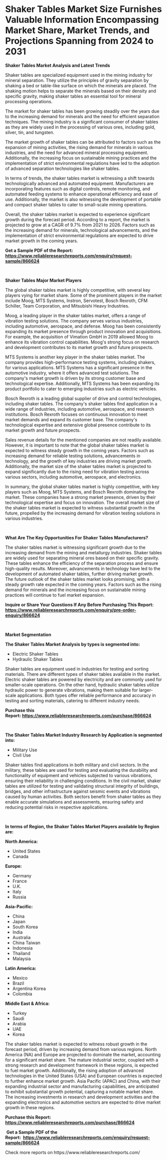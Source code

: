 <p><h1>Shaker Tables Market Size Furnishes Valuable Information Encompassing Market Share, Market Trends, and Projections Spanning from 2024 to 2031</h1></p><p><strong>Shaker Tables Market Analysis and Latest Trends</strong></p>
<p><p>Shaker tables are specialized equipment used in the mining industry for mineral separation. They utilize the principles of gravity separation by shaking a bed or table-like surface on which the minerals are placed. The shaking motion helps to separate the minerals based on their density and specific gravity, making shaker tables an essential tool for mineral processing operations.</p><p>The market for shaker tables has been growing steadily over the years due to the increasing demand for minerals and the need for efficient separation techniques. The mining industry is a significant consumer of shaker tables as they are widely used in the processing of various ores, including gold, silver, tin, and tungsten.</p><p>The market growth of shaker tables can be attributed to factors such as the expansion of mining activities, the rising demand for minerals in various industries, and the need for advanced mineral processing equipment. Additionally, the increasing focus on sustainable mining practices and the implementation of strict environmental regulations have led to the adoption of advanced separation technologies like shaker tables.</p><p>In terms of trends, the shaker tables market is witnessing a shift towards technologically advanced and automated equipment. Manufacturers are incorporating features such as digital controls, remote monitoring, and automated feeding systems to enhance operational efficiency and ease of use. Additionally, the market is also witnessing the development of portable and compact shaker tables to cater to small-scale mining operations.</p><p>Overall, the shaker tables market is expected to experience significant growth during the forecast period. According to a report, the market is projected to grow at a CAGR of 9.7% from 2021 to 2026. Factors such as the increasing demand for minerals, technological advancements, and the implementation of strict environmental regulations are expected to drive market growth in the coming years.</p></p>
<p><strong>Get a Sample PDF of the Report:&nbsp; <a href="https://www.reliableresearchreports.com/enquiry/request-sample/866624">https://www.reliableresearchreports.com/enquiry/request-sample/866624</a></strong></p>
<p>&nbsp;</p>
<p><strong>Shaker Tables Major Market Players</strong></p>
<p><p>The global shaker tables market is highly competitive, with several key players vying for market share. Some of the prominent players in the market include Moog, MTS Systems, Instron, Servotest, Bosch Rexroth, CFM Schiller, Team Corporation, and Mitsubishi Heavy Industries.</p><p>Moog, a leading player in the shaker tables market, offers a range of vibration testing solutions. The company serves various industries, including automotive, aerospace, and defense. Moog has been consistently expanding its market presence through product innovation and acquisitions. For example, the acquisition of Vimation GmbH in 2019 allowed Moog to enhance its vibration control capabilities. Moog's strong focus on research and development contributes to its market growth and future prospects.</p><p>MTS Systems is another key player in the shaker tables market. The company provides high-performance testing systems, including shakers, for various applications. MTS Systems has a significant presence in the automotive industry, where it offers advanced test solutions. The company's market growth is driven by its strong customer base and technological expertise. Additionally, MTS Systems has been expanding its product portfolio to cater to emerging industries such as electric vehicles.</p><p>Bosch Rexroth is a leading global supplier of drive and control technologies, including shaker tables. The company's shaker tables find application in a wide range of industries, including automotive, aerospace, and research institutions. Bosch Rexroth focuses on continuous innovation to meet market demands and expand its customer base. The company's technological expertise and extensive global presence contribute to its market growth and future prospects.</p><p>Sales revenue details for the mentioned companies are not readily available. However, it is important to note that the global shaker tables market is expected to witness steady growth in the coming years. Factors such as increasing demand for reliable testing solutions, advancements in technology, and the growth of key industries are driving market growth. Additionally, the market size of the shaker tables market is projected to expand significantly due to the rising need for vibration testing across various sectors, including automotive, aerospace, and electronics.</p><p>In summary, the global shaker tables market is highly competitive, with key players such as Moog, MTS Systems, and Bosch Rexroth dominating the market. These companies have a strong market presence, driven by their technological expertise and focus on innovation. The overall market size of the shaker tables market is expected to witness substantial growth in the future, propelled by the increasing demand for vibration testing solutions in various industries.</p></p>
<p>&nbsp;</p>
<p><strong>What Are The Key Opportunities For Shaker Tables Manufacturers?</strong></p>
<p><p>The shaker tables market is witnessing significant growth due to the increasing demand from the mining and metallurgy industries. Shaker tables are widely used for separating mineral ores based on their specific gravity. These tables enhance the efficiency of the separation process and ensure high-quality results. Moreover, advancements in technology have led to the development of automated shaker tables, further driving market growth. The future outlook of the shaker tables market looks promising, with a steady growth rate expected in the coming years. Factors such as the rising demand for minerals and the increasing focus on sustainable mining practices will continue to fuel market expansion.</p></p>
<p><strong>Inquire or Share Your Questions If Any Before Purchasing This Report: <a href="https://www.reliableresearchreports.com/enquiry/pre-order-enquiry/866624">https://www.reliableresearchreports.com/enquiry/pre-order-enquiry/866624</a></strong></p>
<p>&nbsp;</p>
<p><strong>Market Segmentation</strong></p>
<p><strong>The Shaker Tables Market Analysis by types is segmented into:</strong></p>
<p><ul><li>Electric Shaker Tables</li><li>Hydraulic Shaker Tables</li></ul></p>
<p><p>Shaker tables are equipment used in industries for testing and sorting materials. There are different types of shaker tables available in the market. Electric shaker tables are powered by electricity and are commonly used for smaller-scale operations. On the other hand, hydraulic shaker tables utilize hydraulic power to generate vibrations, making them suitable for larger-scale applications. Both types offer reliable performance and accuracy in testing and sorting materials, catering to different industry needs.</p></p>
<p><strong>Purchase this Report:&nbsp;<a href="https://www.reliableresearchreports.com/purchase/866624">https://www.reliableresearchreports.com/purchase/866624</a></strong></p>
<p>&nbsp;</p>
<p><strong>The Shaker Tables Market Industry Research by Application is segmented into:</strong></p>
<p><ul><li>Military Use</li><li>Civil Use</li></ul></p>
<p><p>Shaker tables find applications in both military and civil sectors. In the military, these tables are used for testing and evaluating the durability and functionality of equipment and vehicles subjected to various vibrations, ensuring their reliability in challenging conditions. In the civil market, shaker tables are utilized for testing and validating structural integrity of buildings, bridges, and other infrastructure against seismic events and vibrations caused by human activities. Both sectors benefit from shaker tables as they enable accurate simulations and assessments, ensuring safety and reducing potential risks in respective applications.</p></p>
<p>&nbsp;</p>
<p><strong>In terms of Region, the Shaker Tables Market Players available by Region are:</strong></p>
<p>
    <p> <strong> North America: </strong>
        <ul>
            <li>United States</li>
            <li>Canada</li>
        </ul>
        </p> 
    <p> <strong> Europe: </strong>
        <ul>
            <li>Germany</li>
            <li>France</li>
            <li>U.K.</li>
            <li>Italy</li>
            <li>Russia</li>
        </ul>
        </p> 
    <p> <strong> Asia-Pacific: </strong>
        <ul>
            <li>China</li>
            <li>Japan</li>
            <li>South Korea</li>
            <li>India</li>
            <li>Australia</li>
            <li>China Taiwan</li>
            <li>Indonesia</li>
            <li>Thailand</li>
            <li>Malaysia</li>
        </ul>
        </p> 
    <p> <strong> Latin America: </strong>
        <ul>
            <li>Mexico</li>
            <li>Brazil</li>
            <li>Argentina Korea</li>
            <li>Colombia</li>
        </ul>
        </p> 
    <p> <strong> Middle East & Africa: </strong>
        <ul>
            <li>Turkey</li>
            <li>Saudi</li>
            <li>Arabia</li>
            <li>UAE</li>
            <li>Korea</li>
        </ul>
    </p>
    </p>
<p><p>The shaker tables market is expected to witness robust growth in the forecast period, driven by increasing demand from various regions. North America (NA) and Europe are projected to dominate the market, accounting for a significant market share. The mature industrial sector, coupled with a strong research and development framework in these regions, is expected to fuel market growth. Additionally, the rising adoption of advanced technologies in the United States (USA) and European countries is expected to further enhance market growth. Asia Pacific (APAC) and China, with their expanding industrial sector and manufacturing capabilities, are anticipated to exhibit substantial growth potential, capturing a notable market share. The increasing investments in research and development activities and the expanding electronics and automotive sectors are expected to drive market growth in these regions.</p></p>
<p><strong>Purchase this Report: <a href="https://www.reliableresearchreports.com/purchase/866624">https://www.reliableresearchreports.com/purchase/866624</a></strong></p>
<p>&nbsp;<strong>Get a Sample PDF of the Report:&nbsp;&nbsp;<a href="https://www.reliableresearchreports.com/enquiry/request-sample/866624">https://www.reliableresearchreports.com/enquiry/request-sample/866624</a></strong></p>
<p><strong></strong></p>
<p>Check more reports on https://www.reliableresearchreports.com/</p>